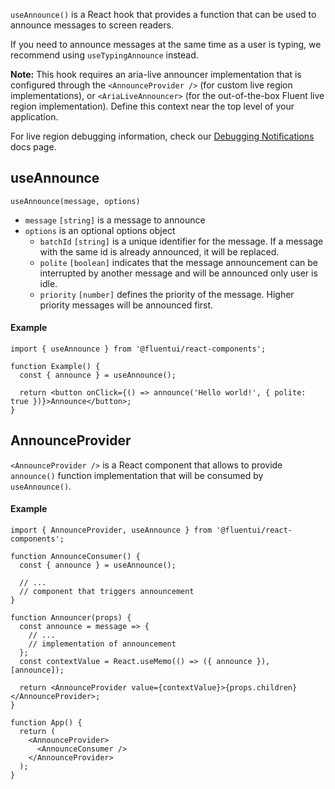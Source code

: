 `useAnnounce()` is a React hook that provides a function that can be used to announce messages to screen readers.

If you need to announce messages at the same time as a user is typing, we recommend using `useTypingAnnounce` instead.

**Note:** This hook requires an aria-live announcer implementation that is configured through the `<AnnounceProvider />` (for custom live region implementations), or `<AriaLiveAnnouncer>` (for the out-of-the-box Fluent live region implementation). Define this context near the top level of your application.

For live region debugging information, check our [Debugging Notifications](./?path=/docs/concepts-developer-accessibility-notification-debugging--docs) docs page.

## useAnnounce

`useAnnounce(message, options)`

- `message` `[string]` is a message to announce
- `options` is an optional options object
  - `batchId` `[string]` is a unique identifier for the message. If a message with the same id is already announced, it will be replaced.
  - `polite` `[boolean]` indicates that the message announcement can be interrupted by another message and will be announced only user is idle.
  - `priority` `[number]` defines the priority of the message. Higher priority messages will be announced first.

#### Example

```tsx
import { useAnnounce } from '@fluentui/react-components';

function Example() {
  const { announce } = useAnnounce();

  return <button onClick={() => announce('Hello world!', { polite: true })}>Announce</button>;
}
```

## AnnounceProvider

`<AnnounceProvider />` is a React component that allows to provide `announce()` function implementation that will be consumed by `useAnnounce()`.

#### Example

```tsx
import { AnnounceProvider, useAnnounce } from '@fluentui/react-components';

function AnnounceConsumer() {
  const { announce } = useAnnounce();

  // ...
  // component that triggers announcement
}

function Announcer(props) {
  const announce = message => {
    // ...
    // implementation of announcement
  };
  const contextValue = React.useMemo(() => ({ announce }), [announce]);

  return <AnnounceProvider value={contextValue}>{props.children}</AnnounceProvider>;
}

function App() {
  return (
    <AnnounceProvider>
      <AnnounceConsumer />
    </AnnounceProvider>
  );
}
```
